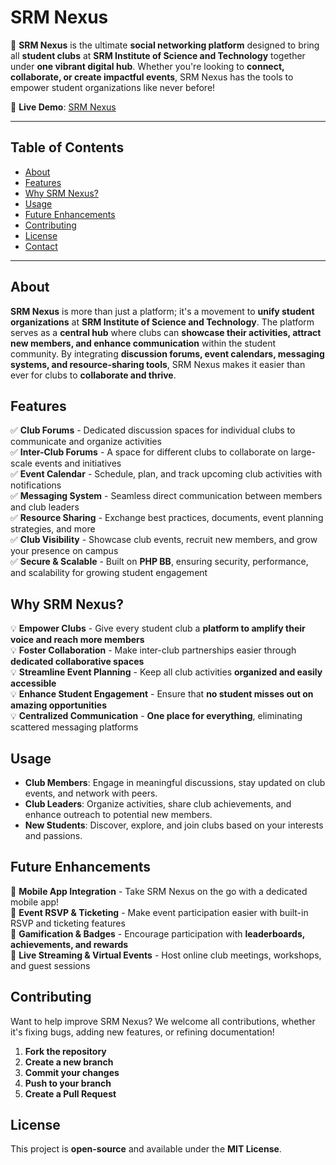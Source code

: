 # **SRM Nexus**  

🚀 **SRM Nexus** is the ultimate **social networking platform** designed to bring all **student clubs** at **SRM Institute of Science and Technology** together under **one vibrant digital hub**. Whether you're looking to **connect, collaborate, or create impactful events**, SRM Nexus has the tools to empower student organizations like never before!  

🔗 **Live Demo**: [SRM Nexus](https://rishiramesh.space/client/pixlz/nexus/index.php)  

---  

## **Table of Contents**  
- [About](#about)  
- [Features](#features)  
- [Why SRM Nexus?](#why-srm-nexus)  
- [Usage](#usage)  
- [Future Enhancements](#future-enhancements)  
- [Contributing](#contributing)  
- [License](#license)  
- [Contact](#contact)  

---  

## **About**  
**SRM Nexus** is more than just a platform; it's a movement to **unify student organizations** at **SRM Institute of Science and Technology**. The platform serves as a **central hub** where clubs can **showcase their activities, attract new members, and enhance communication** within the student community. By integrating **discussion forums, event calendars, messaging systems, and resource-sharing tools**, SRM Nexus makes it easier than ever for clubs to **collaborate and thrive**.  

## **Features**  
✅ **Club Forums** - Dedicated discussion spaces for individual clubs to communicate and organize activities  
✅ **Inter-Club Forums** - A space for different clubs to collaborate on large-scale events and initiatives  
✅ **Event Calendar** - Schedule, plan, and track upcoming club activities with notifications  
✅ **Messaging System** - Seamless direct communication between members and club leaders  
✅ **Resource Sharing** - Exchange best practices, documents, event planning strategies, and more  
✅ **Club Visibility** - Showcase club events, recruit new members, and grow your presence on campus  
✅ **Secure & Scalable** - Built on **PHP BB**, ensuring security, performance, and scalability for growing student engagement  

## **Why SRM Nexus?**  
💡 **Empower Clubs** - Give every student club a **platform to amplify their voice and reach more members**  
💡 **Foster Collaboration** - Make inter-club partnerships easier through **dedicated collaborative spaces**  
💡 **Streamline Event Planning** - Keep all club activities **organized and easily accessible**  
💡 **Enhance Student Engagement** - Ensure that **no student misses out on amazing opportunities**  
💡 **Centralized Communication** - **One place for everything**, eliminating scattered messaging platforms  

## **Usage**  
- **Club Members**: Engage in meaningful discussions, stay updated on club events, and network with peers.  
- **Club Leaders**: Organize activities, share club achievements, and enhance outreach to potential new members.  
- **New Students**: Discover, explore, and join clubs based on your interests and passions.  

## **Future Enhancements**  
🚀 **Mobile App Integration** - Take SRM Nexus on the go with a dedicated mobile app!  
🚀 **Event RSVP & Ticketing** - Make event participation easier with built-in RSVP and ticketing features  
🚀 **Gamification & Badges** - Encourage participation with **leaderboards, achievements, and rewards**  
🚀 **Live Streaming & Virtual Events** - Host online club meetings, workshops, and guest sessions  

## **Contributing**  
Want to help improve SRM Nexus? We welcome all contributions, whether it's fixing bugs, adding new features, or refining documentation!  

1. **Fork the repository**  
2. **Create a new branch**  
3. **Commit your changes**  
4. **Push to your branch**  
5. **Create a Pull Request**  

## **License**  
This project is **open-source** and available under the **MIT License**.


